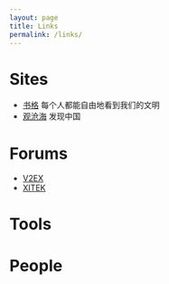 ```yaml
---
layout: page
title: Links
permalink: /links/
---
```


# Sites
* [书格](https://www.shuge.org/, "书格致力于开放式分享、介绍公共版权领域的古籍善本数字资源") 每个人都能自由地看到我们的文明
* [观沧海](https://www.ageeye.cn/, "致力于提供和推荐最优质的知识地图，并提供相应的地图制作和分享工具供用户分享他们的创意、知识和生活。") 发现中国

# Forums
* [V2EX](https://www.v2ex.com/)
* [XITEK](https://forum.xitek.com/)

# Tools

# People

